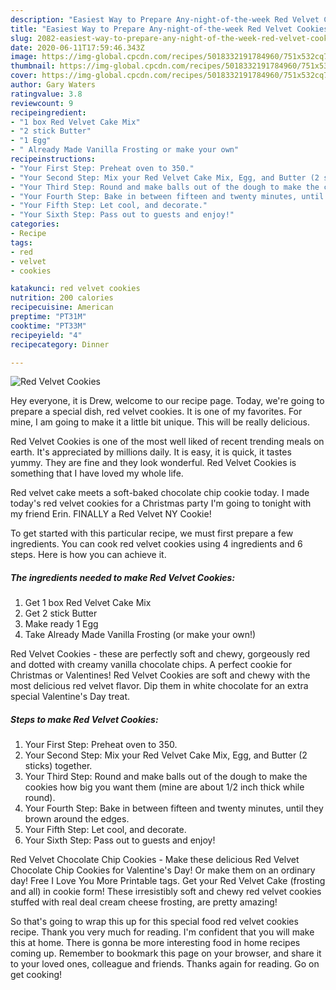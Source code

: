 ```yaml
---
description: "Easiest Way to Prepare Any-night-of-the-week Red Velvet Cookies"
title: "Easiest Way to Prepare Any-night-of-the-week Red Velvet Cookies"
slug: 2082-easiest-way-to-prepare-any-night-of-the-week-red-velvet-cookies
date: 2020-06-11T17:59:46.343Z
image: https://img-global.cpcdn.com/recipes/5018332191784960/751x532cq70/red-velvet-cookies-recipe-main-photo.jpg
thumbnail: https://img-global.cpcdn.com/recipes/5018332191784960/751x532cq70/red-velvet-cookies-recipe-main-photo.jpg
cover: https://img-global.cpcdn.com/recipes/5018332191784960/751x532cq70/red-velvet-cookies-recipe-main-photo.jpg
author: Gary Waters
ratingvalue: 3.8
reviewcount: 9
recipeingredient:
- "1 box Red Velvet Cake Mix"
- "2 stick Butter"
- "1 Egg"
- " Already Made Vanilla Frosting or make your own"
recipeinstructions:
- "Your First Step: Preheat oven to 350."
- "Your Second Step: Mix your Red Velvet Cake Mix, Egg, and Butter (2 sticks) together."
- "Your Third Step: Round and make balls out of the dough to make the cookies how big you want them (mine are about 1/2 inch thick while round)."
- "Your Fourth Step: Bake in between fifteen and twenty minutes, until they brown around the edges."
- "Your Fifth Step: Let cool, and decorate."
- "Your Sixth Step: Pass out to guests and enjoy!"
categories:
- Recipe
tags:
- red
- velvet
- cookies

katakunci: red velvet cookies 
nutrition: 200 calories
recipecuisine: American
preptime: "PT31M"
cooktime: "PT33M"
recipeyield: "4"
recipecategory: Dinner

---
```



![Red Velvet Cookies](https://img-global.cpcdn.com/recipes/5018332191784960/751x532cq70/red-velvet-cookies-recipe-main-photo.jpg)

Hey everyone, it is Drew, welcome to our recipe page. Today, we're going to prepare a special dish, red velvet cookies. It is one of my favorites. For mine, I am going to make it a little bit unique. This will be really delicious.

Red Velvet Cookies is one of the most well liked of recent trending meals on earth. It's appreciated by millions daily. It is easy, it is quick, it tastes yummy. They are fine and they look wonderful. Red Velvet Cookies is something that I have loved my whole life.

Red velvet cake meets a soft-baked chocolate chip cookie today. I made today&#39;s red velvet cookies for a Christmas party I&#39;m going to tonight with my friend Erin. FINALLY a Red Velvet NY Cookie!


To get started with this particular recipe, we must first prepare a few ingredients. You can cook red velvet cookies using 4 ingredients and 6 steps. Here is how you can achieve it.

<!--inarticleads1-->

##### The ingredients needed to make Red Velvet Cookies:

1. Get 1 box Red Velvet Cake Mix
1. Get 2 stick Butter
1. Make ready 1 Egg
1. Take  Already Made Vanilla Frosting (or make your own!)


Red Velvet Cookies - these are perfectly soft and chewy, gorgeously red and dotted with creamy vanilla chocolate chips. A perfect cookie for Christmas or Valentines! Red Velvet Cookies are soft and chewy with the most delicious red velvet flavor. Dip them in white chocolate for an extra special Valentine&#39;s Day treat. 

<!--inarticleads2-->

##### Steps to make Red Velvet Cookies:

1. Your First Step: Preheat oven to 350.
1. Your Second Step: Mix your Red Velvet Cake Mix, Egg, and Butter (2 sticks) together.
1. Your Third Step: Round and make balls out of the dough to make the cookies how big you want them (mine are about 1/2 inch thick while round).
1. Your Fourth Step: Bake in between fifteen and twenty minutes, until they brown around the edges.
1. Your Fifth Step: Let cool, and decorate.
1. Your Sixth Step: Pass out to guests and enjoy!


Red Velvet Chocolate Chip Cookies - Make these delicious Red Velvet Chocolate Chip Cookies for Valentine&#39;s Day! Or make them on an ordinary day! Free I Love You More Printable tags. Get your Red Velvet Cake (frosting and all) in cookie form! These irresistibly soft and chewy red velvet cookies stuffed with real deal cream cheese frosting, are pretty amazing! 

So that's going to wrap this up for this special food red velvet cookies recipe. Thank you very much for reading. I'm confident that you will make this at home. There is gonna be more interesting food in home recipes coming up. Remember to bookmark this page on your browser, and share it to your loved ones, colleague and friends. Thanks again for reading. Go on get cooking!
